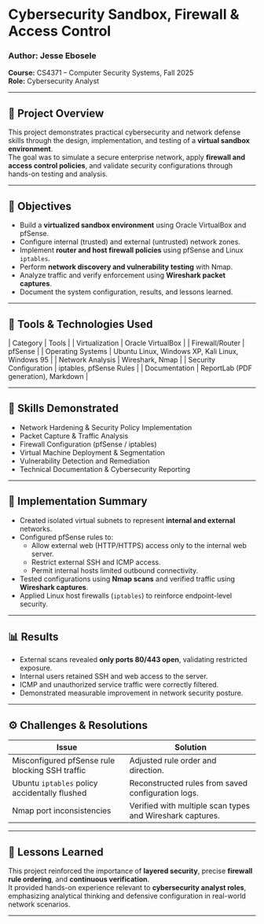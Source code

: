 
# Cybersecurity Sandbox, Firewall & Access Control

### Author: Jesse Ebosele  
**Course:** CS4371 – Computer Security Systems, Fall 2025  
**Role:** Cybersecurity Analyst  

---

## 🧠 Project Overview
This project demonstrates practical cybersecurity and network defense skills through the design, implementation, and testing of a **virtual sandbox environment**.  
The goal was to simulate a secure enterprise network, apply **firewall and access control policies**, and validate security configurations through hands-on testing and analysis.

---

## 🎯 Objectives
- Build a **virtualized sandbox environment** using Oracle VirtualBox and pfSense.
- Configure internal (trusted) and external (untrusted) network zones.
- Implement **router and host firewall policies** using pfSense and Linux `iptables`.
- Perform **network discovery and vulnerability testing** with Nmap.
- Analyze traffic and verify enforcement using **Wireshark packet captures**.
- Document the system configuration, results, and lessons learned.

---

## 🧰 Tools & Technologies Used
| Category | Tools |
| Virtualization | Oracle VirtualBox |
| Firewall/Router | pfSense |
| Operating Systems | Ubuntu Linux, Windows XP, Kali Linux, Windows 95 |
| Network Analysis | Wireshark, Nmap |
| Security Configuration | iptables, pfSense Rules |
| Documentation | ReportLab (PDF generation), Markdown |

---

## 🔐 Skills Demonstrated
- Network Hardening & Security Policy Implementation  
- Packet Capture & Traffic Analysis  
- Firewall Configuration (pfSense / iptables)  
- Virtual Machine Deployment & Segmentation  
- Vulnerability Detection and Remediation  
- Technical Documentation & Cybersecurity Reporting  

---

## 🧩 Implementation Summary
- Created isolated virtual subnets to represent **internal and external** networks.
- Configured pfSense rules to:
  - Allow external web (HTTP/HTTPS) access only to the internal web server.
  - Restrict external SSH and ICMP access.
  - Permit internal hosts limited outbound connectivity.
- Tested configurations using **Nmap scans** and verified traffic using **Wireshark captures**.
- Applied Linux host firewalls (`iptables`) to reinforce endpoint-level security.

---

## 📊 Results
- External scans revealed **only ports 80/443 open**, validating restricted exposure.
- Internal users retained SSH and web access to the server.
- ICMP and unauthorized service traffic were correctly filtered.
- Demonstrated measurable improvement in network security posture.

---

## ⚙️ Challenges & Resolutions
| Issue | Solution |
|-------|-----------|
| Misconfigured pfSense rule blocking SSH traffic | Adjusted rule order and direction. |
| Ubuntu `iptables` policy accidentally flushed | Reconstructed rules from saved configuration logs. |
| Nmap port inconsistencies | Verified with multiple scan types and Wireshark captures. |

---

## 📘 Lessons Learned
This project reinforced the importance of **layered security**, precise **firewall rule ordering**, and **continuous verification**.  
It provided hands-on experience relevant to **cybersecurity analyst roles**, emphasizing analytical thinking and defensive configuration in real-world network scenarios.

---
